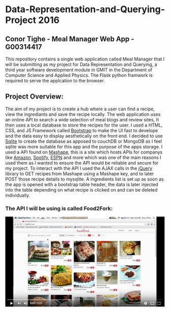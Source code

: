 # Data-Representation-and-Querying-Project 2016
## Conor Tighe - Meal Manager Web App - G00314417
This repository contains a single web application called Meal Manager that I will be submitting as my project for Data Representation and Querying, a third year software development module in GMIT in the Department of Computer Science and Applied Physics. The Flask python framwork is required to serve the applcation to the browser.

## Project Overview:
The aim of my project is to create a hub where a user can find a recipe, view the ingrediants and save the recipe locally. The web application uses an online API to search a wide selection of meal blogs and review sites, It then uses a local database to store the recipes for the user. I used a HTML, CSS, and JS Framework called [Bootstrap](http://getbootstrap.com/) to make the UI fast to develope and the data easy to display aesthetically on the front end. I decided to use [Sqlite](https://sqlite.org/) to create the database as apposed to  couchDB or MongoDB as I feel sqlite was more suitable for this app and the purpose of the apps storage. I used a API found on [Mashape](https://www.mashape.com/), this is a site which hosts APIs for companys like [Amazon](https://www.amazon.co.uk/), [Spotify](https://www.spotify.com/ie/), [ESPN](http://www.espn.com/) and more which was one of the main reasons I used them as I wanted to ensure the API would be reliable and secure for my project. To interact with the API I used the AJAX calls in the [jQuery](https://jquery.com/) library to GET recipes from Mashape using a Mashape key, and to later POST those recipe details to mysqlite. A ingredients list is set up as soon as the app is opened with a bootstrap table header, the data is later injected into the table depending on what recipe is clicked on and can be deleted individually.

### The API I will be using is called Food2Fork:
 
[![Food2Fork](static/img/preview.jpg)](https://www.youtube.com/watch?v=_inPpj-qiM0)


